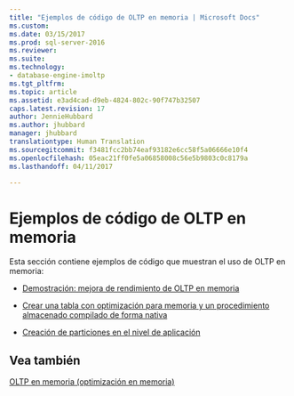 ```yaml
---
title: "Ejemplos de código de OLTP en memoria | Microsoft Docs"
ms.custom: 
ms.date: 03/15/2017
ms.prod: sql-server-2016
ms.reviewer: 
ms.suite: 
ms.technology:
- database-engine-imoltp
ms.tgt_pltfrm: 
ms.topic: article
ms.assetid: e3ad4cad-d9eb-4824-802c-90f747b32507
caps.latest.revision: 17
author: JennieHubbard
ms.author: jhubbard
manager: jhubbard
translationtype: Human Translation
ms.sourcegitcommit: f3481fcc2bb74eaf93182e6cc58f5a06666e10f4
ms.openlocfilehash: 05eac21ff0fe5a06858008c56e5b9803c0c8179a
ms.lasthandoff: 04/11/2017

---
```

# <a name="in-memory-oltp-code-samples"></a>Ejemplos de código de OLTP en memoria
  Esta sección contiene ejemplos de código que muestran el uso de OLTP en memoria:  
  
-   [Demostración: mejora de rendimiento de OLTP en memoria](../../relational-databases/in-memory-oltp/demonstration-performance-improvement-of-in-memory-oltp.md)  
  
-   [Crear una tabla con optimización para memoria y un procedimiento almacenado compilado de forma nativa](../../relational-databases/in-memory-oltp/creating-a-memory-optimized-table-and-a-natively-compiled-stored-procedure.md)  
  
-   [Creación de particiones en el nivel de aplicación](../../relational-databases/in-memory-oltp/application-level-partitioning.md)  
  
## <a name="see-also"></a>Vea también  
 [OLTP en memoria &#40;optimización en memoria&#41;](../../relational-databases/in-memory-oltp/in-memory-oltp-in-memory-optimization.md)  
  
  
